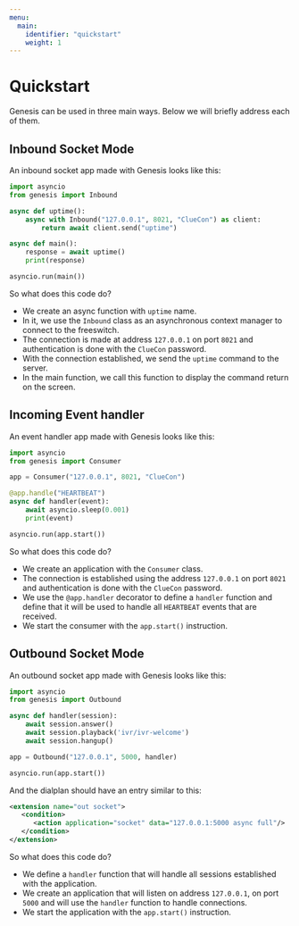 ```yaml
---
menu:
  main:
    identifier: "quickstart"
    weight: 1
---
```

# Quickstart

Genesis can be used in three main ways. Below we will briefly address each of them.

## Inbound Socket Mode

An inbound socket app made with Genesis looks like this:

```python
import asyncio
from genesis import Inbound

async def uptime():
    async with Inbound("127.0.0.1", 8021, "ClueCon") as client:
        return await client.send("uptime")

async def main():
    response = await uptime()
    print(response)

asyncio.run(main())
```

So what does this code do?

- We create an async function with `uptime` name.
- In it, we use the `Inbound` class as an asynchronous context manager to connect to the freeswitch.
- The connection is made at address `127.0.0.1` on port `8021` and authentication is done with the `ClueCon` password.
- With the connection established, we send the `uptime` command to the server.
- In the main function, we call this function to display the command return on the screen.

## Incoming Event handler

An event handler app made with Genesis looks like this:

```python
import asyncio
from genesis import Consumer

app = Consumer("127.0.0.1", 8021, "ClueCon")

@app.handle("HEARTBEAT")
async def handler(event):
    await asyncio.sleep(0.001)
    print(event)

asyncio.run(app.start())
```

So what does this code do?

- We create an application with the `Consumer` class.
- The connection is established using the address `127.0.0.1` on port `8021` and authentication is done with the `ClueCon` password.
- We use the `@app.handler` decorator to define a `handler` function and define that it will be used to handle all `HEARTBEAT` events that are received.
- We start the consumer with the `app.start()` instruction.

## Outbound Socket Mode

An outbound socket app made with Genesis looks like this:

```python
import asyncio
from genesis import Outbound

async def handler(session):
    await session.answer()
    await session.playback('ivr/ivr-welcome')
    await session.hangup()

app = Outbound("127.0.0.1", 5000, handler)

asyncio.run(app.start())
```

And the dialplan should have an entry similar to this:

```xml
<extension name="out socket">
   <condition>
      <action application="socket" data="127.0.0.1:5000 async full"/>
   </condition>
</extension>
```

So what does this code do?

- We define a `handler` function that will handle all sessions established with the application.
- We create an application that will listen on address `127.0.0.1`, on port `5000` and will use the `handler` function to handle connections.
- We start the application with the `app.start()` instruction.
